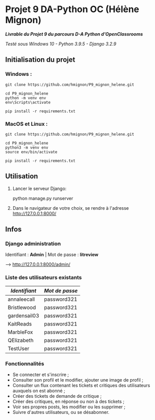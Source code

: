 # Projet 9 DA-Python OC (Hélène Mignon)

***Livrable du Projet 9 du parcours D-A Python d'OpenClassrooms***

_Testé sous Windows 10 - Python 3.9.5 - Django 3.2.9_

## Initialisation du projet

### Windows :

    git clone https://github.com/hmignon/P9_mignon_helene.git

    cd P9_mignon_helene 
    python -m venv env 
    env\Scripts\activate

    pip install -r requirements.txt


### MacOS et Linux :

    git clone https://github.com/hmignon/P9_mignon_helene.git

    cd P9_mignon_helene 
    python3 -m venv env 
    source env/bin/activate

    pip install -r requirements.txt


## Utilisation

1. Lancer le serveur Django:


    python manage.py runserver


2. Dans le navigateur de votre choix, se rendre à l'adresse http://127.0.0.1:8000/


## Infos

### Django administration

Identifiant : **Admin** | Mot de passe : **litreview**

--> http://127.0.0.1:8000/admin/

### Liste des utilisateurs existants

| *Identifiant* | *Mot de passe* |
|---------------|----------------|
| annaleecall   | password321    |
| Bristlewood   | password321    |
| gardensail03  | password321    |
| KaitReads     | password321    |
| MarbleFox     | password321    |
| QElizabeth    | password321    |
| TestUser      | password321    |


### Fonctionnalités

- Se connecter et s'inscrire ;
- Consulter son profil et le modifier, ajouter une image de profil ;
- Consulter un flux contenant les tickets et critiques des utilisateurs auxquels on est abonné ;
- Créer des tickets de demande de critique ;
- Créer des critiques, en réponse ou non à des tickets ;
- Voir ses propres posts, les modifier ou les supprimer ;
- Suivre d'autres utilisateurs, ou se désabonner.